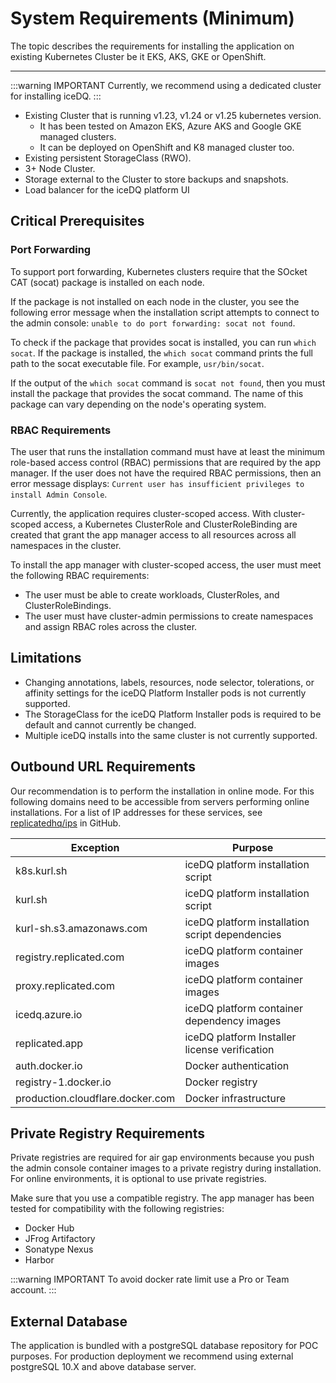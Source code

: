 # System Requirements (Minimum)

The topic describes the requirements for installing the application on existing Kubernetes Cluster be it EKS, AKS, GKE or OpenShift.

---

:::warning IMPORTANT
Currently, we recommend using a dedicated cluster for installing iceDQ. 
:::

* Existing Cluster that is running v1.23, v1.24 or v1.25 kubernetes version. 
  * It has been tested on Amazon EKS, Azure AKS and Google GKE managed clusters. 
  * It can be deployed on OpenShift and K8 managed cluster too. 
* Existing persistent StorageClass (RWO). 
* 3+ Node Cluster. 
* Storage external to the Cluster to store backups and snapshots. 
* Load balancer for the iceDQ platform UI 

## Critical Prerequisites

### Port Forwarding

To support port forwarding, Kubernetes clusters require that the SOcket CAT (socat) package is installed on each node.

If the package is not installed on each node in the cluster, you see the following error message when the installation script attempts to connect to the admin console: `unable to do port forwarding: socat not found`.

To check if the package that provides socat is installed, you can run `which socat`. If the package is installed, the `which socat` command prints the full path to the socat executable file. For example, `usr/bin/socat`.

If the output of the `which socat` command is `socat not found`, then you must install the package that provides the socat command. The name of this package can vary depending on the node's operating system.

### RBAC Requirements 

The user that runs the installation command must have at least the minimum role-based access control (RBAC) permissions that are required by the app manager. If the user does not have the required RBAC permissions, then an error message displays: `Current user has insufficient privileges to install Admin Console`.

Currently, the application requires cluster-scoped access. With cluster-scoped access, a Kubernetes ClusterRole and ClusterRoleBinding are created that grant the app manager access to all resources across all namespaces in the cluster.

To install the app manager with cluster-scoped access, the user must meet the following RBAC requirements:
* The user must be able to create workloads, ClusterRoles, and ClusterRoleBindings. 
* The user must have cluster-admin permissions to create namespaces and assign RBAC roles across the cluster.

## Limitations

* Changing annotations, labels, resources, node selector, tolerations, or affinity settings for the iceDQ Platform Installer pods is not currently supported.
* The StorageClass for the iceDQ Platform Installer pods is required to be default and cannot currently be changed.
* Multiple iceDQ installs into the same cluster is not currently supported.


## Outbound URL Requirements

Our recommendation is to perform the installation in online mode. For this following domains need to be accessible from servers performing online installations. For a list of IP addresses for these services, see [replicatedhq/ips](https://github.com/replicatedhq/ips/blob/master/ip_addresses.json) in GitHub.

| Exception                        | Purpose                                         |
|----------------------------------|-------------------------------------------------|
| k8s.kurl.sh                      | iceDQ platform installation script              |
| kurl.sh                          | iceDQ platform installation script              |
| kurl-sh.s3.amazonaws.com         | iceDQ platform installation script dependencies |
| registry.replicated.com          | iceDQ platform container images                 |
| proxy.replicated.com             | iceDQ platform container images                 |
| icedq.azure.io                   | iceDQ platform container dependency images      |
| replicated.app                   | iceDQ platform Installer license verification   |
| auth.docker.io                   | Docker authentication                           |
| registry-1.docker.io             | Docker registry                                 |
| production.cloudflare.docker.com | Docker infrastructure                           |

## Private Registry Requirements

Private registries are required for air gap environments because you push the admin console container images to a private registry during installation. For online environments, it is optional to use private registries.

Make sure that you use a compatible registry. The app manager has been tested for compatibility with the following registries:

* Docker Hub 
* JFrog Artifactory
* Sonatype Nexus
* Harbor

:::warning IMPORTANT 
To avoid docker rate limit use a Pro or Team account. 
:::

## External Database 

The application is bundled with a postgreSQL database repository for POC purposes. For production deployment we recommend using external postgreSQL 10.X and above database server.
